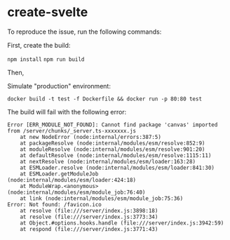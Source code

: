 # create-svelte

To reproduce the issue, run the following commands:

First, create the build:

`npm install`
`npm run build`

Then,

Simulate "production" environment:

`docker build -t test -f Dockerfile && docker run -p 80:80 test`

The build will fail with the following error:

```
Error [ERR_MODULE_NOT_FOUND]: Cannot find package 'canvas' imported from /server/chunks/_server.ts-xxxxxxx.js
    at new NodeError (node:internal/errors:387:5)
    at packageResolve (node:internal/modules/esm/resolve:852:9)
    at moduleResolve (node:internal/modules/esm/resolve:901:20)
    at defaultResolve (node:internal/modules/esm/resolve:1115:11)
    at nextResolve (node:internal/modules/esm/loader:163:28)
    at ESMLoader.resolve (node:internal/modules/esm/loader:841:30)
    at ESMLoader.getModuleJob (node:internal/modules/esm/loader:424:18)
    at ModuleWrap.<anonymous> (node:internal/modules/esm/module_job:76:40)
    at link (node:internal/modules/esm/module_job:75:36)
Error: Not found: /favicon.ico
    at resolve (file:///server/index.js:3898:18)
    at resolve (file:///server/index.js:3773:34)
    at Object.#options.hooks.handle (file:///server/index.js:3942:59)
    at respond (file:///server/index.js:3771:43)
```